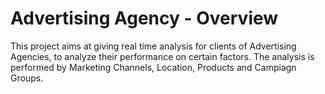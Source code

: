 # Advertising Agency - Overview
This project aims at giving real time analysis for clients of Advertising Agencies, to analyze their performance on certain factors. 
The analysis is performed by Marketing Channels, Location, Products and Campiagn Groups. 
